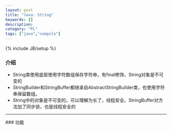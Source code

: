 ```yaml
--- 
layout: post 
title: "Java: String" 
keywords: [] 
description: 
category: "PL"
tags: ["java","compile"]
--- 
```

{% include JB/setup %}


### 介绍
+ String类使用底层使用字符数组保存字符串，有final修饰，String对象是不可变的
+ StringBuilder和StringBuffer都继承自AbstractStringBuilder类，也使用字符串保留数组。
+ String中的对象是不可变的，可以理解为长了，线程安全。StringBuffer对方法加了同步锁，也是线程安全的
<hr />
### 功能

